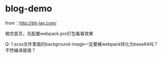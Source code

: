 # blog-demo
from：http://bh-lay.com/

做完首页，先配置webpack.pro打包看看效果

Q:
1.scss文件里面的background-image一定要被webpack转化为base64吗？不然编译报错？